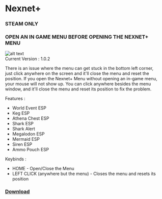 # Nexnet+
### STEAM ONLY  
### OPEN AN IN GAME MENU BEFORE OPENING THE NEXNET+ MENU  

![alt text](https://cdn.discordapp.com/attachments/1068616740235387002/1082760055717371914/image.png)  
Current Version : 1.0.2  
  
There is an issue where the menu can get stuck in the bottom left corner, just click anywhere on the screen and it'll close the menu and reset the position. If you open the Nexnet+ Menu without opening an in-game menu, your mouse will not show up. You can click anywhere besides the menu window, and it'll close the menu and reset its position to fix the problem.  
  
Features :
- World Event ESP
- Keg ESP
- Athena Chest ESP
- Shark ESP
- Shark Alert
- Megalodon ESP
- Mermaid ESP
- Siren ESP
- Ammo Pouch ESP
  
Keybinds :
- HOME - Open/Close the Menu  
- LEFT CLICK (anywhere but the menu) - Closes the menu and resets its position  
  
### [Download](https://github.com/Izoee/NexnetPlus/archive/refs/heads/main.zip)  
